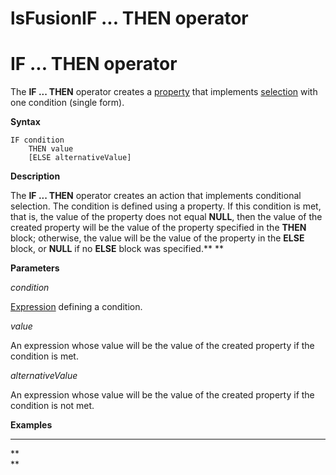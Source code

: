 # lsFusionIF ... THEN operator

# IF ... THEN operator

The **IF ... THEN** operator creates a [property](Properties.md) that implements [selection](Selection_CASE_IF_MULTI_OVERRIDE_EXCLUSIVE_.md) with one condition (single form).

**Syntax**

    IF condition 
        THEN value
        [ELSE alternativeValue]

**Description**

The **IF ... THEN** operator creates an action that implements conditional selection. The condition is defined using a property. If this condition is met, that is, the value of the property does not equal **NULL**, then the value of the created property will be the value of the property specified in the **THEN** block; otherwise, the value will be the value of the property in the **ELSE** block, or **NULL** if no **ELSE** block was specified.** **

**Parameters**

*condition*

[Expression](Expression.md) defining a condition. 

*value*

An expression whose value will be the value of the created property if the condition is met.

*alternativeValue*

An expression whose value will be the value of the created property if the condition is not met.

**Examples**

****



**  
**
